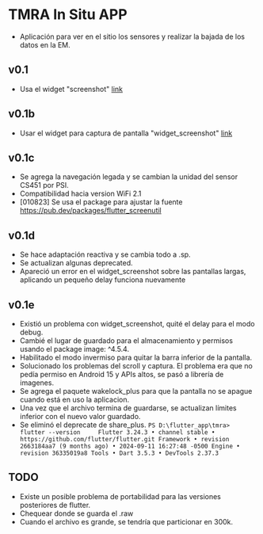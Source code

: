 # TMRA In Situ APP
- Aplicación para ver en el sitio los sensores y realizar la bajada de los datos en la EM.
## v0.1
- Usa el widget "screenshot"  [link](https://pub.dev/packages/screenshot)
## v0.1b
- Usar el widget para captura de pantalla "widget_screenshot" [link](https://pub.dev/packages/widget_screenshot)
## v0.1c
- Se agrega la navegación legada y se cambian la unidad del sensor CS451 por PSI.
- Compatibilidad hacia version WiFi 2.1
- [010823] Se usa el package para ajustar la fuente https://pub.dev/packages/flutter_screenutil
## v0.1d
- Se hace adaptación reactiva y se cambia todo a .sp. 
- Se actualizan algunas deprecated.
- Apareció un error en el widget_screenshot sobre las pantallas largas, aplicando un pequeño delay funciona nuevamente
## v0.1e
- Existió un problema con widget_screenshot, quité el delay para el modo debug.
- Cambié el lugar de guardado para el almacenamiento y permisos usando el package image: ^4.5.4.
- Habilitado el modo invermiso para quitar la barra inferior de la pantalla.
- Solucionado los problemas del scroll y captura. El problema era que no pedía permiso en Android 15 y APIs altos, se pasó a librería de imagenes.
- Se agrega el paquete wakelock_plus para que la pantalla no se apague cuando está en uso la aplicacion.
- Una vez que el archivo termina de guardarse, se actualizan límites inferior con el nuevo valor guardado.
- Se eliminó el deprecate de share_plus.
``PS D:\flutter_app\tmra> flutter --version    
Flutter 3.24.3 • channel stable • https://github.com/flutter/flutter.git
Framework • revision 2663184aa7 (9 months ago) • 2024-09-11 16:27:48 -0500
Engine • revision 36335019a8
Tools • Dart 3.5.3 • DevTools 2.37.3
``
## TODO
- Existe un posible problema de portabilidad para las versiones posteriores de flutter.
- Chequear donde se guarda el .raw
- Cuando el archivo es grande, se tendría que particionar en 300k.
